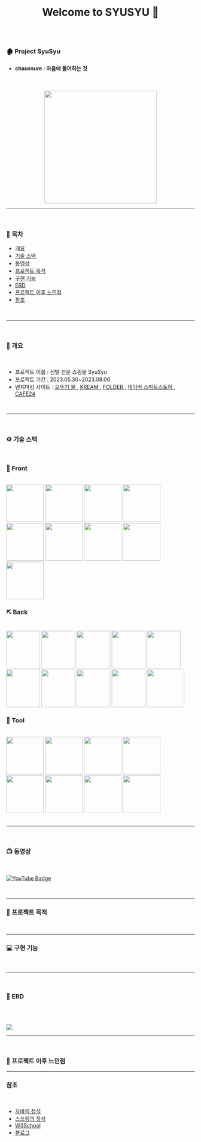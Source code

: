 <h1 align="center">Welcome to SYUSYU 👋</h1>

<br>
<br>

### 🏚 Project SyuSyu 
- #### chaussure  : 마음에 들어하는 것

<br>

<p align = "center">
<img src = https://github.com/gi-dor/HTA/assets/86302876/b667cba7-b643-4b85-9d4d-54ed1017f9ad width = 300 height = 300 />
</p>


---
<br>

### 🐥 목차 

- [개요](#개요)
- [기술 스택](#기술-스택)
- [동영상](#동영상)
- [프로젝트 목적](#프로젝트-목적)
- [구현 기능](#구현-기능)
- [ERD](#ERD)
- [프로젝트 이후 느낀점](#프로젝트-이후-느낀점)
- [참조](#참조)
  

<br>

----

<br>


### 📃 개요 <a name="개요"></a>

<br>

- 프로젝트 이름 :  신발 전문 쇼핑몰 SyuSyu
- 프로젝트 기간 : 2023.05.30~2023.08.06
- 벤치마킹 사이트 : 
    <a href = "https://www.ottogimall.co.kr/front/main">  오뚜기 몰  </a> ,
    <a href = "https://kream.co.kr/" >                    KREAM  </a>  ,
    <a href = "https://folderstyle.com/">                 FOLDER  </a>  ,
    <a href = "https://sell.smartstore.naver.com/">       네이버 스마트스토어  </a>  ,
    <a href = "https://www.cafe24.com/" >                 CAFE24  </a> 

<br>

----------


<br>
 
 ### ⚙ 기술 스택 <a name="기술-스택"></a>
 
 <br>

  ### 🔨 Front
  
   <br>
   <img src = https://github.com/gi-dor/HTA/assets/86302876/770414ae-7283-45c7-8dc5-132df6eb07de width = 100 height = 100/>
   <img src = https://github.com/gi-dor/HTA/assets/86302876/d5b2c173-0fb6-4c9f-af7e-ad3c47795e3b  width = 100 height = 100/>
   <img src = https://github.com/gi-dor/HTA/assets/86302876/88d1afea-0702-4369-b366-85fd749fc26d width = 100 height = 100/>
   <img src = https://github.com/gi-dor/HTA/assets/86302876/64cb4033-5782-4b54-abc5-c3a8403b2376 width = 100 height = 100/>
   <img src = https://github.com/gi-dor/HTA/assets/86302876/4e09f1ed-e5fb-4f92-9de2-41d8c1df201d width = 100 height = 100/>
   <img src = https://github.com/gi-dor/HTA/assets/86302876/d6ef243a-8a22-4287-a2c1-17cb819b30da width = 100 height = 100/>
   <img src = https://github.com/gi-dor/HTA/assets/86302876/b7a3597c-dc6f-4eb5-b889-ba30665e16e1 width = 100 height = 100/>
   <img src = https://github.com/gi-dor/HTA/assets/86302876/1646d538-f5a1-4fd7-83eb-66b53a9a24eb width = 100 height = 100/>
   <img src = https://github.com/gi-dor/HTA/assets/86302876/4025270f-5684-4d3e-b7e4-4ccbbc260f85 width = 100 height = 100/>

<br>

### ⛏ Back

 <br>
    <img src = https://github.com/gi-dor/HTA/assets/86302876/deb2220a-9acd-4655-be17-33f5a93396fa width = 90 height = 100/>
    <img src = https://github.com/gi-dor/HTA/assets/86302876/1a31acc0-0116-4184-b314-236f2f24b535 width = 90 height = 100/>
    <img src = https://github.com/gi-dor/HTA/assets/86302876/dc590426-3112-410c-9086-bcc765f97881 width = 90 height = 100/>
    <img src = https://github.com/gi-dor/HTA/assets/86302876/d3be7341-6e40-4be0-badd-77c877e20968 width = 90 height = 100/>
    <img src = https://github.com/gi-dor/HTA/assets/86302876/d2173a4b-9655-4942-83a0-ff344946a90c width = 90 height = 100/>
    <img src = https://github.com/gi-dor/HTA/assets/86302876/b9a29b46-6944-476a-9dfc-3a5b21087616 width = 90 height = 100/>
    <img src = https://github.com/gi-dor/HTA/assets/86302876/c6642c07-c997-4546-8d92-cce09f8890f1 width = 90 height = 100/>
    <img src = https://github.com/gi-dor/HTA/assets/86302876/d4dc9837-a078-42bc-a014-21aa23a9fa40 width = 90 height = 100/>
    <img src = https://github.com/gi-dor/HTA/assets/86302876/16e91d36-9d19-4394-9bd8-bcf2d180c788  width = 90 height = 100/>
    <img src =  https://github.com/gi-dor/HTA/assets/86302876/7037068d-4be2-4967-af4e-6666ec7b709a width = 100 height = 100/>
 

<br>

### 🔧 Tool

<br>
  <img src = https://github.com/gi-dor/HTA/assets/86302876/8bf76c3d-c44b-4f9f-bfce-21446fff2646 width = 100 height = 100/>
  <img src = https://github.com/gi-dor/HTA/assets/86302876/ff86b189-befa-4ad2-bacf-ad1c203c313f width = 100 height = 100/>
  <img src = https://github.com/gi-dor/HTA/assets/86302876/1aa0058b-8f49-41e7-b59e-a232234b44c5 width = 100 height = 100/>
  <img src = https://github.com/gi-dor/HTA/assets/86302876/c062b0f7-870f-46b4-8030-07c01a79bfd6 width = 100 height = 100/>
  <img src = https://github.com/gi-dor/HTA/assets/86302876/a9dcfde0-141f-4550-bc10-41c4550a677f width = 100 height = 100/>
  <img src = https://github.com/gi-dor/HTA/assets/86302876/99be659e-8a4a-4fce-bd35-378648682216 width = 100 height = 100/>
  <img src = https://github.com/gi-dor/HTA/assets/86302876/ea621051-e372-4792-8b07-e0df87798328  width = 100 height = 100/>
  <img src = https://github.com/gi-dor/HTA/assets/86302876/7223fa72-b4d6-449c-b97a-03ad47e1174b  width = 100 height = 100/>
 
  

 <br>
 <br>

 ----
<br>

### 📺  동영상  <a name="동영상"></a>

<br>

[![YouTube Badge](https://img.shields.io/badge/YouTube-FF0000?style=for-the-badge&logo=youtube&logoColor=white)](https://youtu.be/H8s0jUxJAV4?si=1jmpjTnuhPU5TlqD)

<br>

----

### 🎨 프로젝트 목적  <a name="프로젝트-목적"></a>



<br>


----

### 💻 구현 기능  <a name="구현-기능"></a>

<br>

--------------

<br>

### 🧩 ERD <a name="ERD"></a>
<br><br>

 <img src = https://github.com/gi-dor/HTA/assets/86302876/c16c0a17-e361-4ada-99e0-fb7f94cb664e />


---------

<br>

### 📌 프로젝트 이후 느낀점  <a name="프로젝트-이후-느낀점"></a>


-----
  
### 참조 <a name="참조"></a>

<br>

- <a href = "https://www.youtube.com/user/MasterNKS"> 자바의 정석 </a>
- <a href = "https://fastcampus.co.kr/dev_academy_nks"> 스프링의 정석 </a>
- <a href = "https://www.w3schools.com/howto/howto_js_accordion.asp"> W3School </a>
- <a href ="https://gi-dor.tistory.com/category/First/Spring"> 블로그 </a>
